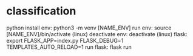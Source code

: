 # classification

python 
install env: python3 -m venv [NAME_ENV]
run env: source [NAME_ENV]/bin/activate (linux)
deactivate env: deactivate (linux)
flask: export FLASK_APP=index.py FLASK_DEBUG=1 TEMPLATES_AUTO_RELOAD=1
run flask: flask run 